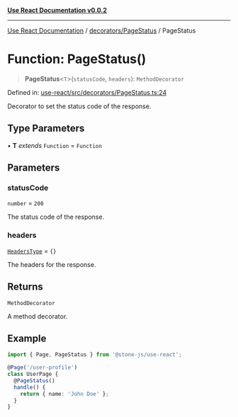 [**Use React Documentation v0.0.2**](../../../README.md)

***

[Use React Documentation](../../../modules.md) / [decorators/PageStatus](../README.md) / PageStatus

# Function: PageStatus()

> **PageStatus**\<`T`\>(`statusCode`, `headers`): `MethodDecorator`

Defined in: [use-react/src/decorators/PageStatus.ts:24](https://github.com/stonemjs/use-react/blob/a85b32b76e105a7bc655ce084e0841ade8b0df8a/src/decorators/PageStatus.ts#L24)

Decorator to set the status code of the response.

## Type Parameters

• **T** *extends* `Function` = `Function`

## Parameters

### statusCode

`number` = `200`

The status code of the response.

### headers

[`HeadersType`](../../../declarations/type-aliases/HeadersType.md) = `{}`

The headers for the response.

## Returns

`MethodDecorator`

A method decorator.

## Example

```typescript
import { Page, PageStatus } from '@stone-js/use-react';

@Page('/user-profile')
class UserPage {
  @PageStatus()
  handle() {
    return { name: 'John Doe' };
  }
}
```

